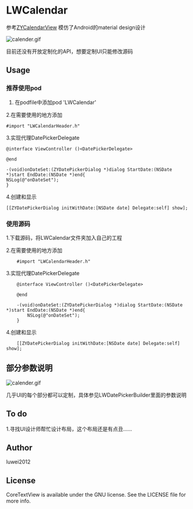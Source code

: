 # LWCalendar
参考[ZYCalendarView](https://github.com/Yanyinghenmei/ZYCalendarView) 模仿了Android的material design设计

![calender.gif](http://luwei2012.github.io/images/IOS/CustomView/ZYCalender_Record.gif) 

目前还没有开放定制化的API，想要定制UI只能修改源码
## Usage
### 推荐使用pod

1. 在podfile中添加pod 'LWCalendar'

2.在需要使用的地方添加

```objc
#import "LWCalendarHeader.h" 
```
3.实现代理DatePickerDelegate
```objc
@interface ViewController ()<DatePickerDelegate>

@end 

-(void)onDateSet:(ZYDatePickerDialog *)dialog StartDate:(NSDate *)start EndDate:(NSDate *)end{
NSLog(@"onDateSet");
}

```
4.创建和显示
```objc
[[ZYDatePickerDialog initWithDate:[NSDate date] Delegate:self] show]; 
```
### 使用源码

1.下载源码，将LWCalendar文件夹加入自己的工程

2.在需要使用的地方添加

```objc
	#import "LWCalendarHeader.h" 
```
3.实现代理DatePickerDelegate
```objc
    @interface ViewController ()<DatePickerDelegate>

    @end 

    -(void)onDateSet:(ZYDatePickerDialog *)dialog StartDate:(NSDate *)start EndDate:(NSDate *)end{
        NSLog(@"onDateSet");
    }

```
4.创建和显示
```objc
    [[ZYDatePickerDialog initWithDate:[NSDate date] Delegate:self] show]; 
```

## 部分参数说明
![calender.gif](http://luwei2012.github.io/images/IOS/CustomView/LWCalendar标注.png) 

几乎UI的每个部分都可以定制，具体参见LWDatePickerBuilder里面的参数说明

## To do 

1.寻找UI设计师帮忙设计布局，这个布局还是有点丑......

## Author

luwei2012

## License

CoreTextView is available under the GNU license. See the LICENSE file for more info.
